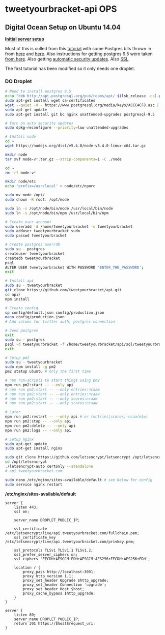 tweetyourbracket-api OPS
=================

## Digital Ocean Setup on Ubuntu 14.04

**[Initial server setup](https://www.digitalocean.com/community/tutorials/initial-server-setup-with-ubuntu-14-04)**

Most of this is culled from this [tutorial](https://www.digitalocean.com/community/tutorials/how-to-set-up-a-node-js-application-for-production-on-ubuntu-14-04) with some Postgres bits thrown in from [here](https://www.digitalocean.com/community/tutorials/how-to-install-and-use-postgresql-on-ubuntu-14-04) and [here](https://www.digitalocean.com/community/tutorials/how-to-use-roles-and-manage-grant-permissions-in-postgresql-on-a-vps--2). Also instructions for getting postgres 9.5 were taken [from here](http://blog.chaps.io/2016/02/08/upgrading-postgresql-from-9-4-to-9-5-on-ubuntu-15-10.html). Also getting [automatic security updates](https://help.ubuntu.com/community/AutomaticSecurityUpdates). Also [SSL](https://www.digitalocean.com/community/tutorials/how-to-secure-nginx-with-let-s-encrypt-on-ubuntu-14-04).

The first tutorial has been modified so it only needs one droplet.

### DO Droplet

```sh
# Need to install postgres 9.5
echo "deb http://apt.postgresql.org/pub/repos/apt/ $(lsb_release -cs)-pgdg main" | sudo tee /etc/apt/sources.list.d/postgres.list
sudo apt-get install wget ca-certificates
wget --quiet -O - https://www.postgresql.org/media/keys/ACCC4CF8.asc | sudo apt-key add -
sudo apt-get update
sudo apt-get install git bc nginx unattended-upgrades postgresql-9.5

# Turn on auto security updates
sudo dpkg-reconfigure --priority=low unattended-upgrades

# Install node
cd ~
wget https://nodejs.org/dist/v5.4.0/node-v5.4.0-linux-x64.tar.gz

mkdir node
tar xvf node-v*.tar.gz --strip-components=1 -C ./node

cd ~
rm -rf node-v*

mkdir node/etc
echo 'prefix=/usr/local' > node/etc/npmrc

sudo mv node /opt/
sudo chown -R root: /opt/node

sudo ln -s /opt/node/bin/node /usr/local/bin/node
sudo ln -s /opt/node/bin/npm /usr/local/bin/npm

# Create user account
sudo useradd -d /home/tweetyourbracket -m tweetyourbracket
sudo adduser tweetyourbracket sudo
sudo passwd tweetyourbracket

# Create postgres user/db
sudo su - postgres
createuser tweetyourbracket
createdb tweetyourbracket
psql
ALTER USER tweetyourbracket WITH PASSWORD 'ENTER_THE_PASSWORD';
exit

# Install api
sudo su - tweetyourbracket
git clone https://github.com/tweetyourbracket/api.git
cd api/
npm install

# Create config
cp config/default.json config/production.json
nano config/production.json
# Add values for twitter auth, postgres connection

# Seed postgres
exit
sudo su - postgres
psql -d tweetyourbracket -f /home/tweetyourbracket/api/sql/tweetyourbracket.sql
exit

# Setup pm2
sudo su - tweetyourbracket
sudo npm install -g pm2
pm2 statup ubuntu # only the first time

# npm run-scripts to start things using pm2
npm run pm2:start -- --only api
# npm run pm2:start -- --only entries:ncaam
# npm run pm2:start -- --only entries:ncaaw
# npm run pm2:start -- --only scores:ncaam
# npm run pm2:start -- --only scores:ncaaw

# Later
npm run pm2:restart -- --only api # or (entries|scores)-ncaa(m|w)
npm run pm2:stop -- --only api
npm run pm2:delete -- --only api
npm run pm2:logs -- --only api

# Setup nginx
sudo apt-get update
sudo apt-get install nginx

sudo git clone https://github.com/letsencrypt/letsencrypt /opt/letsencrypt
cd /opt/letsencrypt
./letsencrypt-auto certonly --standalone
# api.tweetyourbracket.com

sudo nano /etc/nginx/sites-available/default # see below for config
sudo service nginx restart
```

**/etc/nginx/sites-available/default**
```
server {
    listen 443;
    ssl on;

    server_name DROPLET_PUBLIC_IP;

    ssl_certificate /etc/letsencrypt/live/api.tweetyourbracket.com/fullchain.pem;
    ssl_certificate_key /etc/letsencrypt/live/api.tweetyourbracket.com/privkey.pem;

    ssl_protocols TLSv1 TLSv1.1 TLSv1.2;
    ssl_prefer_server_ciphers on;
    ssl_ciphers 'EECDH+AESGCM:EDH+AESGCM:AES256+EECDH:AES256+EDH';

    location / {
        proxy_pass http://localhost:3001;
        proxy_http_version 1.1;
        proxy_set_header Upgrade $http_upgrade;
        proxy_set_header Connection 'upgrade';
        proxy_set_header Host $host;
        proxy_cache_bypass $http_upgrade;
    }
}

server {
    listen 80;
    server_name DROPLET_PUBLIC_IP;
    return 301 https://$host$request_uri;
}
```
